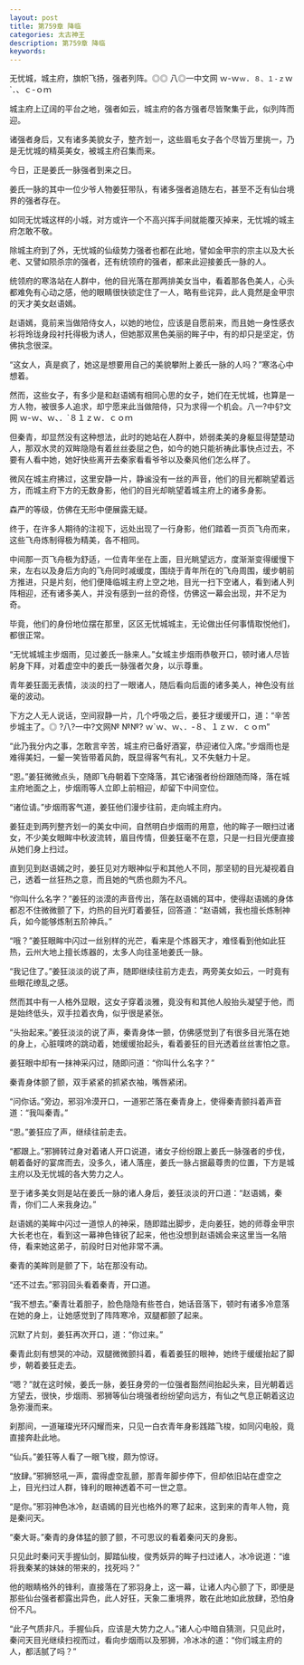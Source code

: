 ```yaml
---
layout: post
title: 第759章 降临
categories: 太古神王
description: 第759章 降临
keywords:
---
```


无忧城，城主府，旗帜飞扬，强者列阵。◎◎ 八◎一中文网  ｗ-ｗ`ｗ`．`８、１-ｚ`ｗ`．、ｃ-ｏｍ

城主府上辽阔的平台之地，强者如云，城主府的各方强者尽皆聚集于此，似列阵而迎。

诸强者身后，又有诸多美貌女子，整齐划一，这些眉毛女子各个尽皆万里挑一，乃是无忧城的精英美女，被城主府召集而来。

今日，正是姜氏一脉强者到来之日。

姜氏一脉的其中一位少爷人物姜狂带队，有诸多强者追随左右，甚至不乏有仙台境界的强者存在。

如同无忧城这样的小城，对方或许一个不高兴挥手间就能覆灭掉来，无忧城的城主府怎敢不敬。

除城主府到了外，无忧城的仙级势力强者也都在此地，譬如金甲宗的宗主以及大长老、又譬如陨杀宗的强者，还有统领府的强者，都来此迎接姜氏一脉的人。

统领府的寒洛站在人群中，他的目光落在那两排美女当中，看着那各色美人，心头都难免有心动之感，他的眼睛很快锁定住了一人，略有些诧异，此人竟然是金甲宗的天才美女赵语嫣。

赵语嫣，竟前来当做陪侍女人，以她的地位，应该是自愿前来，而且她一身性感衣衫将玲珑身段衬托得极为诱人，但她那双黑色美丽的眸子中，有的却只是坚定，仿佛执念很深。

“这女人，真是疯了，她这是想要用自己的美貌攀附上姜氏一脉的人吗？”寒洛心中想着。

然而，这些女子，有多少是和赵语嫣有相同心思的女子，她们在无忧城，也算是一方人物，被很多人追求，却宁愿来此当做陪侍，只为求得一个机会。八一?中§?文网  ｗ-ｗ、ｗ、．`８１ｚｗ．ｃｏｍ

但秦青，却显然没有这种想法，此时的她站在人群中，娇弱柔美的身躯显得楚楚动人，那双水灵的双眸隐隐有着丝丝委屈之色，如今的她只能祈祷此事快点过去，不要有人看中她，她好快些离开去秦家看看爷爷以及秦风他们怎么样了。

微风在城主府拂过，这里安静一片，静谧没有一丝的声音，他们的目光都眺望着远方，而城主府下方的无数身影，他们的目光却眺望着城主府上的诸多身影。

森严的等级，仿佛在无形中便展露无疑。

终于，在许多人期待的注视下，远处出现了一行身影，他们踏着一页页飞舟而来，这些飞舟炼制得极为精美，各不相同。

中间那一页飞舟极为舒适，一位青年坐在上面，目光眺望远方，度渐渐变得缓慢下来，左右以及身后方向的飞舟同时减缓度，围绕于青年所在的飞舟周围，缓步朝前方推进，只是片刻，他们便降临城主府上空之地，目光一扫下空诸人，看到诸人列阵相迎，还有诸多美人，并没有感到一丝的奇怪，仿佛这一幕会出现，并不足为奇。

毕竟，他们的身份地位摆在那里，区区无忧城城主，无论做出任何事情取悦他们，都很正常。

“无忧城城主步烟雨，见过姜氏一脉来人。”女城主步烟雨恭敬开口，顿时诸人尽皆躬身下拜，对着虚空中的姜氏一脉强者欠身，以示尊重。

青年姜狂面无表情，淡淡的扫了一眼诸人，随后看向后面的诸多美人，神色没有丝毫的波动。

下方之人无人说话，空间寂静一片，几个呼吸之后，姜狂才缓缓开口，道：“辛苦步城主了。◎  ?八?一中?文网№ №№? ｗ`ｗ、ｗ、．-８、１ｚｗ．ｃｏｍ”

“此乃我分内之事，怎敢言辛苦，城主府已备好酒宴，恭迎诸位入席。”步烟雨也是难得美妇，一颦一笑皆带着风韵，既显得客气有礼，又不失魅力十足。

“恩。”姜狂微微点头，随即飞舟朝着下空降落，其它诸强者纷纷跟随而降，落在城主府地面之上，步烟雨等人立即上前相迎，却留下中间空位。

“诸位请。”步烟雨客气道，姜狂他们漫步往前，走向城主府内。

姜狂走到两列整齐划一的美女中间，自然明白步烟雨的用意，他的眸子一眼扫过诸女，不少美女眼眸中秋波流转，眉目传情，但姜狂毫不在意，只是一扫目光便直接从她们身上扫过。

直到见到赵语嫣之时，姜狂见对方眼神似乎和其他人不同，那坚韧的目光凝视着自己，透着一丝狂热之意，而且她的气质也颇为不凡。

“你叫什么名字？”姜狂的淡漠的声音传出，落在赵语嫣的耳中，使得赵语嫣的身体都忍不住微微颤了下，灼热的目光盯着姜狂，回答道：“赵语嫣，我也擅长炼制神兵，如今能够炼制五阶神兵。”

“哦？”姜狂眼眸中闪过一丝别样的光芒，看来是个炼器天才，难怪看到他如此狂热，云州大地上擅长炼器的，太多人向往圣地姜氏一脉。

“我记住了。”姜狂淡淡的说了声，随即继续往前方走去，两旁美女如云，一时竟有些眼花缭乱之感。

然而其中有一人格外显眼，这女子穿着淡雅，竟没有和其他人般抬头凝望于他，而是始终低头，双手拉着衣角，似乎很是紧张。

“头抬起来。”姜狂淡淡的说了声，秦青身体一颤，仿佛感觉到了有很多目光落在她的身上，心脏噗咚的跳动着，她缓缓抬起头，看着姜狂的目光透着丝丝害怕之意。

姜狂眼中却有一抹神采闪过，随即问道：“你叫什么名字？”

秦青身体颤了颤，双手紧紧的抓紧衣袖，嘴唇紧闭。

“问你话。”旁边，邪羽冷漠开口，一道邪芒落在秦青身上，使得秦青颤抖着声音道：“我叫秦青。”

“恩。”姜狂应了声，继续往前走去。

“都跟上。”邪狮转过身对着诸人开口说道，诸女子纷纷跟上姜氏一脉强者的步伐，朝着备好的宴席而去，没多久，诸人落座，姜氏一脉占据最尊贵的位置，下方是城主府以及无忧城的各大势力之人。

至于诸多美女则是站在姜氏一脉的诸人身后，姜狂淡淡的开口道：“赵语嫣，秦青，你们二人来我身边。”

赵语嫣的美眸中闪过一道惊人的神采，随即踏出脚步，走向姜狂，她的师尊金甲宗大长老也在，看到这一幕神色锋锐了起来，他也没想到赵语嫣会来这里当一名陪侍，看来她这弟子，前段时日对他非常不满。

秦青的美眸则是颤了下，站在那没有动。

“还不过去。”邪羽回头看着秦青，开口道。

“我不想去。”秦青壮着胆子，脸色隐隐有些苍白，她话音落下，顿时有诸多冷意落在她的身上，让她感觉到了阵阵寒冷，双腿都颤了起来。

沉默了片刻，姜狂再次开口，道：“你过来。”

秦青此刻有想哭的冲动，双腿微微颤抖着，看着姜狂的眼神，她终于缓缓抬起了脚步，朝着姜狂走去。

“嗯？”就在这时候，姜氏一脉，姜狂身旁的一位强者豁然间抬起头来，目光朝着远方望去，很快，步烟雨、邪狮等仙台境强者纷纷望向远方，有仙之气息正朝着这边急弥漫而来。

刹那间，一道璀璨光环闪耀而来，只见一白衣青年身影践踏飞梭，如同闪电般，竟直接奔赴此地。

“仙兵。”姜狂等人看了一眼飞梭，颇为惊讶。

“放肆。”邪狮怒吼一声，震得虚空乱颤，那青年脚步停下，但却依旧站在虚空之上，目光扫过人群，锋利的眼神透着不可一世之意。

“是你。”邪羽神色冰冷，赵语嫣的目光也格外的寒了起来，这到来的青年人物，竟是秦问天。

“秦大哥。”秦青的身体猛的颤了颤，不可思议的看着秦问天的身影。

只见此时秦问天手握仙剑，脚踏仙梭，俊秀妖异的眸子扫过诸人，冰冷说道：“谁将我秦某的妹妹的带来的，找死吗？”

他的眼睛格外的锋利，直接落在了邪羽身上，这一幕，让诸人内心颤了下，即便是那些仙台强者都露出异色，此人好狂，天象二重境界，敢在此地如此放肆，恐怕身份不凡。

“此子气质非凡，手握仙兵，应该是大势力之人。”诸人心中暗自猜测，只见此时，秦问天目光继续扫视而过，看向步烟雨以及邪狮，冷冰冰的道：“你们城主府的人，都活腻了吗？”
